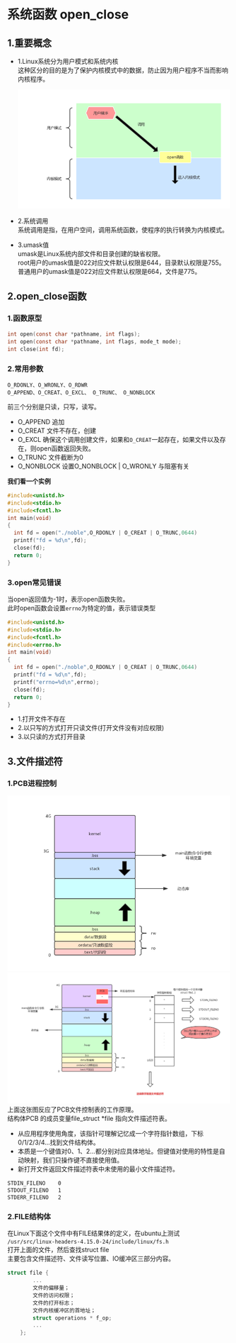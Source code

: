 # 系统函数 open_close

## 1.重要概念


- 1.Linux系统分为用户模式和系统内核<br>
  这种区分的目的是为了保护内核模式中的数据，防止因为用户程序不当而影响内核程序。<br>

  ![fail](img/1.1.PNG)<br>

- 2.系统调用<br>
  系统调用是指，在用户空间，调用系统函数，使程序的执行转换为内核模式。<br>

- 3.umask值<br>
  umask是Linux系统内部文件和目录创建的缺省权限。<br>
  root用户的umask值是022对应文件默认权限是644，目录默认权限是755。普通用户的umask值是022对应文件默认权限是664，文件是775。<br>


## 2.open_close函数
### 1.函数原型
```C
int open(const char *pathname, int flags);
int open(const char *pathname, int flags, mode_t mode);
int close(int fd);
```

### 2.常用参数
```
O_RDONLY、O_WRONLY、O_RDWR
O_APPEND、O_CREAT、O_EXCL、 O_TRUNC、 O_NONBLOCK
```
前三个分别是只读，只写，读写。<br>
- O_APPEND 追加
- O_CREAT 文件不存在，创建
- O_EXCL 确保这个调用创建文件，如果和``O_CREAT``一起存在，如果文件以及存在，则open函数返回失败。<br>
- O_TRUNC 文件截断为0
- O_NONBLOCK 设置O_NONBLOCK  |  O_WRONLY 与阻塞有关

__我们看一个实例__<br>
```C
#include<unistd.h>
#include<stdio.h>
#include<fcntl.h>
int main(void)
{
  int fd = open("./noble",O_RDONLY | O_CREAT | O_TRUNC,0644)
  printf("fd = %d\n",fd);
  close(fd);
  return 0;
}
```

### 3.open常见错误
当open返回值为-1时，表示open函数失败。<br>
此时open函数会设置``errno``为特定的值，表示错误类型<br>
```C
#include<unistd.h>
#include<stdio.h>
#include<fcntl.h>
#include<errno.h>
int main(void)
{
  int fd = open("./noble",O_RDONLY | O_CREAT | O_TRUNC,0644)
  printf("fd = %d\n",fd);
  printf("errno=%d\n",errno);
  close(fd);
  return 0;
}
```

- 1.打开文件不存在
- 2.以只写的方式打开只读文件(打开文件没有对应权限)
- 3.以只读的方式打开目录

## 3.文件描述符

### 1.PCB进程控制
![fail](img/1.3.PNG)<br>
![fail](img/1.4.PNG)<br>
上面这张图反应了PCB文件控制表的工作原理。<br>
结构体PCB 的成员变量file_struct *file 指向文件描述符表。<br>
- 从应用程序使用角度，该指针可理解记忆成一个字符指针数组，下标0/1/2/3/4...找到文件结构体。
- 本质是一个键值对0、1、2...都分别对应具体地址。但键值对使用的特性是自动映射，我们只操作键不直接使用值。
- 新打开文件返回文件描述符表中未使用的最小文件描述符。
```
STDIN_FILENO    0
STDOUT_FILENO   1
STDERR_FILENO   2
```

### 2.FILE结构体
在Linux下面这个文件中有FILE结果体的定义，在ubuntu上测试<br>
``/usr/src/linux-headers-4.15.0-24/include/linux/fs.h``<br>
打开上面的文件，然后查找struct file<br>
主要包含文件描述符、文件读写位置、IO缓冲区三部分内容。 <br>
```C
struct file {
		...
		文件的偏移量；
		文件的访问权限；
		文件的打开标志；
		文件内核缓冲区的首地址；
		struct operations * f_op;
		...
	};
```
